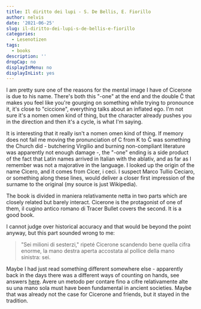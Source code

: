 ```yaml
---
title: Il diritto dei lupi - S. De Bellis, E. Fiorillo
author: nelvis
date: '2021-06-25'
slug: il-diritto-dei-lupi-s-de-bellis-e-fiorillo
categories:
  - Lesenotizen
tags:
  - books
description: ''
dropCap: no
displayInMenu: no
displayInList: yes
---
```


I am pretty sure one of the reasons for the mental image I have of Cicerone is due to his name. There's both this "-one" at the end and the double Č that makes you feel like you're gourging on something while trying to pronounce it, it's close to "ciccione", everything talks about an inflated ego. I'm not sure it's a nomen omen kind of thing, but the character already pushes you in the direction and then it's a cycle, is what I'm saying.

It is interesting that it really isn't a nomen omen kind of thing. If memory does not fail me moving the pronunciation of C from K to Č was something the Church did - butchering Virgilio and burning non-compliant literature was apparently not enough damage -, the "-one" ending is a side product of the fact that Latin names arrived in Italian with the ablativ, and as far as I remember was not a majorative in the language. I looked up the origin of the name Cicero, and it comes from Cicer, i ceci. I suspect Marco Tullio Ceciaro, or something along these lines, would deliver a closer first impression of the surname to the original (my source is just Wikipedia).

The book is divided in maniera relativamente netta in two parts which are closely related but barely interact. Cicerone is the protagonist of one of them, il cugino antico romano di Tracer Bullet covers the second. It is a good book.

I cannot judge over historical accuracy and that would be beyond the point anyway, but this part sounded wrong to me:
> "Sei milioni di sesterzi," ripeté Cicerone scandendo bene quella cifra enorme, la mano destra aperta accostata al pollice della mano sinistra: sei.

Maybe I had just read something different somewhere else - apparently back in the days there was a different ways of counting on hands, see answers [here](https://history.stackexchange.com/questions/49480/how-did-the-ancient-romans-count-with-their-fingers). Avere un metodo per contare fino a cifre relativamente alte su una mano sola must have been fundamental in ancient societies. Maybe that was already not the case for Cicerone and friends, but it stayed in the tradition.